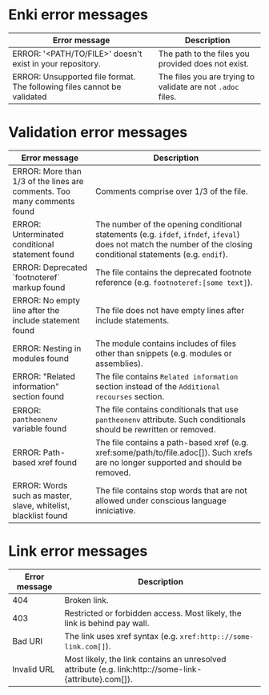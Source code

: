 # Enki error messages

| Error message  | Description |
| ------------- | ------------- |
| ERROR: '<PATH/TO/FILE>' doesn't exist in your repository. | The path to the files you provided does not exist.|
| ERROR: Unsupported file format. The following files cannot be validated | The files you are trying to validate are not `.adoc` files.|

# Validation error messages

| Error message  | Description |
| ------------- | ------------- |
| ERROR: More than 1/3 of the lines are comments. Too many comments found | Comments comprise over 1/3 of the file. |
| ERROR: Unterminated conditional statement found|The number of the opening conditional statements (e.g. `ifdef`, `ifndef`, `ifeval`) does not match the number of the closing conditional statements (e.g. `endif`). |
| ERROR: Deprecated \`footnoteref\` markup found | The file contains the deprecated footnote reference (e.g. `footnoteref:[some text]`). |
| ERROR: No empty line after the include statement found | The file does not have empty lines after include statements. |
| ERROR: Nesting in modules found | The module contains includes of files other than snippets (e.g. modules or assemblies). |
| ERROR: "Related information" section found | The file contains `Related information` section instead of the `Additional recourses` section. |
| ERROR: `pantheonenv` variable found | The file contains conditionals that use `pantheonenv` attribute. Such conditionals should be rewritten or removed. |
| ERROR: Path-based xref found | The file contains a path-based xref (e.g. xref:some/path/to/file.adoc[]). Such xrefs are no longer supported and should be removed.  |
| ERROR: Words such as master, slave, whitelist, blacklist found | The file contains stop words that are not allowed under conscious language inniciative. |


# Link error messages
| Error message  | Description |
| ------------- | ------------- |
| 404 | Broken link. |
| 403 | Restricted or forbidden access. Most likely, the link is behind pay wall. |
| Bad URI | The link uses xref syntax (e.g. `xref:http:://some-link.com[]`). |
| Invalid URL | Most likely, the link contains an unresolved attribute (e.g. link:http:://some-link-{attribute}.com[]). |
